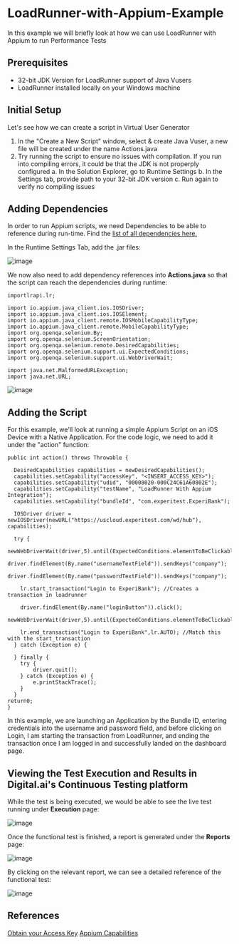 # LoadRunner-with-Appium-Example

In this example we will briefly look at how we can use LoadRunner with Appium to run Performance Tests

## Prerequisites

- 32-bit JDK Version for LoadRunner support of Java Vusers
- LoadRunner installed locally on your Windows machine

## Initial Setup

Let's see how we can create a script in Virtual User Generator

1. In the "Create a New Script" window, select & create Java Vuser, a new file will be created under the name Actions.java
2. Try running the script to ensure no issues with compilation. If you run into compiling errors, it could be that the JDK is not properply configured
  a. In the Solution Explorer, go to Runtime Settings
  b. In the Settings tab, provide path to your 32-bit JDK version
  c. Run again to verify no compiling issues
  
## Adding Dependencies

In order to run Appium scripts, we need Dependencies to be able to reference during run-time. Find the [list of all dependencies here.](https://loadrunnerdependencies.s3.us-east-2.amazonaws.com/loadrunner_dependencies.zip)

In the Runtime Settings Tab, add the .jar files:

![image](https://user-images.githubusercontent.com/71343050/184656181-d13f401f-639d-4590-a0e6-14d7e0e07669.png)

We now also need to add dependency references into **Actions.java** so that the script can reach the dependencies during runtime:

```
importlrapi.lr;

import io.appium.java_client.ios.IOSDriver;
import io.appium.java_client.ios.IOSElement;
import io.appium.java_client.remote.IOSMobileCapabilityType;
import io.appium.java_client.remote.MobileCapabilityType;
import org.openqa.selenium.By;
import org.openqa.selenium.ScreenOrientation;
import org.openqa.selenium.remote.DesiredCapabilities;
import org.openqa.selenium.support.ui.ExpectedConditions;
import org.openqa.selenium.support.ui.WebDriverWait;

import java.net.MalformedURLException;
import java.net.URL;
```

![image](https://user-images.githubusercontent.com/71343050/184657014-42759ee0-0c05-4c76-ad7f-a8598f3fdc70.png)

## Adding the Script

For this example, we'll look at running a simple Appium Script on an iOS Device with a Native Application.
For the code logic, we need to add it under the "action" function:

```
public int action() throws Throwable {

  DesiredCapabilities capabilities = newDesiredCapabilities();
  capabilities.setCapability("accessKey", "<INSERT_ACCESS_KEY>");
  capabilities.setCapability("udid", "00008020-000C24C61A60802E");
  capabilities.setCapability("testName", "LoadRunner With Appium Integration");
  capabilities.setCapability("bundleId", "com.experitest.ExperiBank");
  
  IOSDriver driver = newIOSDriver(newURL("https://uscloud.experitest.com/wd/hub"), capabilities);
  
  try {
    newWebDriverWait(driver,5).until(ExpectedConditions.elementToBeClickable(By.name("usernameTextField")));
    driver.findElement(By.name("usernameTextField")).sendKeys("company");
    driver.findElement(By.name("passwordTextField")).sendKeys("company");

    lr.start_transaction("Login to ExperiBank"); //Creates a transaction in loadrunner
    
    driver.findElement(By.name("loginButton")).click();
    newWebDriverWait(driver,5).until(ExpectedConditions.elementToBeClickable(By.name("logoutButton")));
    
    lr.end_transaction("Login to ExperiBank",lr.AUTO); //Match this with the start_transaction
  } catch (Exception e) {
  
  } finally {
    try {
        driver.quit();
    } catch (Exception e) {
        e.printStackTrace();
    }
  }
return0;
}
```

In this example, we are launching an Application by the Bundle ID, entering credentials into the username and password field, and before clicking on Login, I am starting the transaction from LoadRunner, and ending the transaction once I am logged in and successfully landed on the dashboard page.

## Viewing the Test Execution and Results in Digital.ai's Continuous Testing platform

While the test is being executed, we would be able to see the live test running under **Execution** page:

![image](https://user-images.githubusercontent.com/71343050/184659393-e6a3d078-63d1-4dbf-bf55-fc10a99bc544.png)

Once the functional test is finished, a report is generated under the **Reports** page:

![image](https://user-images.githubusercontent.com/71343050/184659675-cb4d977f-b93a-4589-8495-756e8d83c6af.png)

By clicking on the relevant report, we can see a detailed reference of the functional test:

![image](https://user-images.githubusercontent.com/71343050/184659847-7f6392d8-ad44-44ba-b91c-6f77335167cc.png)

## References

[Obtain your Access Key](https://docs.experitest.com/display/TE/Obtaining+Access+Key)
[Appium Capabilities](https://docs.experitest.com/display/TE/Appium+Server+%28Open+Source%29+Execution)
